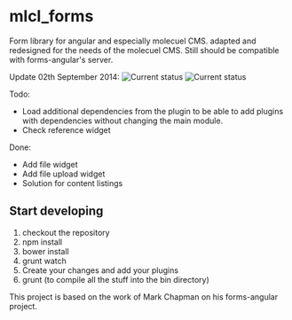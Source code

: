 # mlcl_forms


Form library for angular and especially molecuel CMS.
adapted and redesigned for the needs of the molecuel CMS. Still should be compatible with
forms-angular's server.

Update 02th September 2014:
![Current status](http://snag.gy/m0ajG.jpg)
![Current status](http://snag.gy/olHQY.jpg)


Todo:
- Load additional dependencies from the plugin to be able to add plugins with dependencies without changing the main module.
- Check reference widget

Done:
- Add file widget
- Add file upload widget
- Solution for content listings


## Start developing

1. checkout the repository
2. npm install
3. bower install
4. grunt watch
5. Create your changes and add your plugins
6. grunt (to compile all the stuff into the bin directory)


This project is based on the work of Mark Chapman on his forms-angular project.
